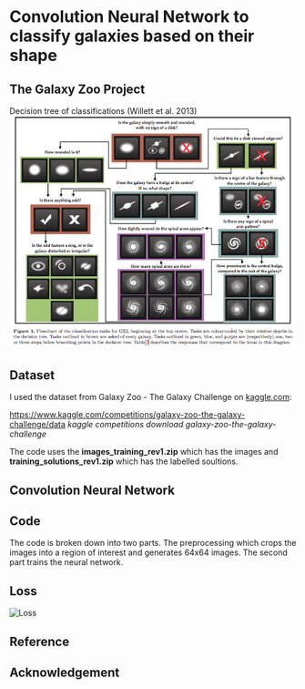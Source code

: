 # Convolution Neural Network to classify galaxies based on their shape

## The Galaxy Zoo Project
 Decision tree of classifications (Willett et al. 2013)
![Decision tree](https://github.com/matheenm/GalaxyClassification/blob/main/Images/Decision_tree.png)

## Dataset
I used the dataset from  Galaxy Zoo - The Galaxy Challenge on [kaggle.com](www.kaggle.com):

https://www.kaggle.com/competitions/galaxy-zoo-the-galaxy-challenge/data
*kaggle competitions download galaxy-zoo-the-galaxy-challenge*

The code uses the **images_training_rev1.zip** which has the images and **training_solutions_rev1.zip** which has the labelled soultions.

## Convolution Neural Network

## Code

The code is broken down into two parts. The preprocessing which crops the images into a region of interest and generates 64x64 images. 
The second part trains the neural network.

## Loss
![Loss](https://github.com/matheenm/GalaxyClassification/blob/main/Images/Loss.png)

## Reference

## Acknowledgement
